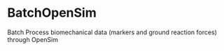 # BatchOpenSim
Batch Process biomechanical data (markers and ground reaction forces) through OpenSim
